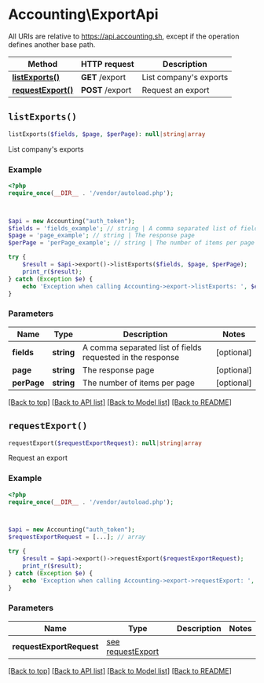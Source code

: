 # Accounting\ExportApi

All URIs are relative to https://api.accounting.sh, except if the operation defines another base path.

| Method | HTTP request | Description |
| ------------- | ------------- | ------------- |
| [**listExports()**](ExportApi.md#listExports) | **GET** /export | List company&#39;s exports |
| [**requestExport()**](ExportApi.md#requestExport) | **POST** /export | Request an export |


## `listExports()`

```php
listExports($fields, $page, $perPage): null|string|array
```

List company's exports

### Example

```php
<?php
require_once(__DIR__ . '/vendor/autoload.php');



$api = new Accounting("auth_token");
$fields = 'fields_example'; // string | A comma separated list of fields requested in the response
$page = 'page_example'; // string | The response page
$perPage = 'perPage_example'; // string | The number of items per page

try {
    $result = $api->export()->listExports($fields, $page, $perPage);
    print_r($result);
} catch (Exception $e) {
    echo 'Exception when calling Accounting->export->listExports: ', $e->getMessage(), PHP_EOL;
}
```

### Parameters

| Name | Type | Description  | Notes |
| ------------- | ------------- | ------------- | ------------- |
| **fields** | **string**| A comma separated list of fields requested in the response | [optional] |
| **page** | **string**| The response page | [optional] |
| **perPage** | **string**| The number of items per page | [optional] |

[[Back to top]](#) [[Back to API list]](../../README.md#endpoints)
[[Back to Model list]](../../README.md#models)
[[Back to README]](../../README.md)

## `requestExport()`

```php
requestExport($requestExportRequest): null|string|array
```

Request an export

### Example

```php
<?php
require_once(__DIR__ . '/vendor/autoload.php');



$api = new Accounting("auth_token");
$requestExportRequest = [...]; // array

try {
    $result = $api->export()->requestExport($requestExportRequest);
    print_r($result);
} catch (Exception $e) {
    echo 'Exception when calling Accounting->export->requestExport: ', $e->getMessage(), PHP_EOL;
}
```

### Parameters

| Name | Type | Description  | Notes |
| ------------- | ------------- | ------------- | ------------- |
| **requestExportRequest** | [see requestExport](https://api.accounting.sh/swagger.html#operation/requestExport)|  | |

[[Back to top]](#) [[Back to API list]](../../README.md#endpoints)
[[Back to Model list]](../../README.md#models)
[[Back to README]](../../README.md)
